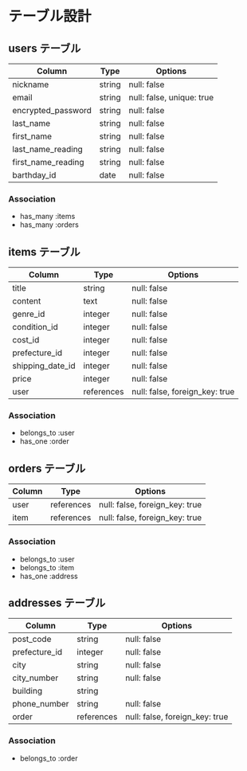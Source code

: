 # テーブル設計

## users テーブル

| Column             | Type    | Options                   |
| ------------------ | ------- | ------------------------- |
| nickname           | string  | null: false               |
| email              | string  | null: false, unique: true |
| encrypted_password | string  | null: false               |
| last_name          | string  | null: false               |
| first_name         | string  | null: false               |
| last_name_reading  | string  | null: false               |
| first_name_reading | string  | null: false               |
| barthday_id        | date    | null: false               |

### Association
- has_many :items
- has_many :orders


## items テーブル

| Column           | Type       | Options                        |
| ---------------- | ---------- | ------------------------------ |
| title            | string     | null: false                    |
| content          | text       | null: false                    |
| genre_id         | integer    | null: false                    |
| condition_id     | integer    | null: false                    |
| cost_id          | integer    | null: false                    |
| prefecture_id    | integer    | null: false                    |
| shipping_date_id | integer    | null: false                    |
| price            | integer    | null: false                    |
| user             | references | null: false, foreign_key: true |

### Association
- belongs_to :user
- has_one    :order


## orders テーブル

| Column | Type       | Options                        |
| ------ | ---------- | ------------------------------ |
| user   | references | null: false, foreign_key: true |
| item   | references | null: false, foreign_key: true |


### Association
- belongs_to :user
- belongs_to :item
- has_one    :address


## addresses テーブル

| Column        | Type       | Options                        |
| ------------- | ---------- | ------------------------------ |
| post_code     | string     | null: false                    |
| prefecture_id | integer    | null: false                    |
| city          | string     | null: false                    |
| city_number   | string     | null: false                    |
| building      | string     |                                |
| phone_number  | string     | null: false                    |
| order         | references | null: false, foreign_key: true |

### Association
- belongs_to :order